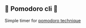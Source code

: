 ## :tomato: Pomodoro cli :tomato:

Simple timer for [pomodoro technique]

[pomodoro technique]: <http://pomodorotechnique.com/>
